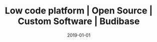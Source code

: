 ---
title: "Low code platform | Open Source | Custom Software | Budibase"
description: "Budibase is a modern, open source low code platform for designing, building and deploying custom software. Budibase eliminates coding and allows you to build web applications in minutes. Check it out."
images: ["/banner-gradient.jpg"]
type: b
layout: single
canonicalUrl: “https://www.budibase.com"
date: 2019-01-01
---